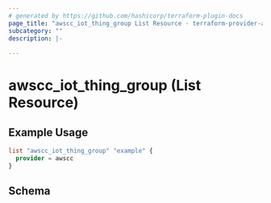 ```yaml
---
# generated by https://github.com/hashicorp/terraform-plugin-docs
page_title: "awscc_iot_thing_group List Resource - terraform-provider-awscc"
subcategory: ""
description: |-
  
---
```


# awscc_iot_thing_group (List Resource)



## Example Usage

```terraform
list "awscc_iot_thing_group" "example" {
  provider = awscc
}
```

<!-- schema generated by tfplugindocs -->
## Schema
